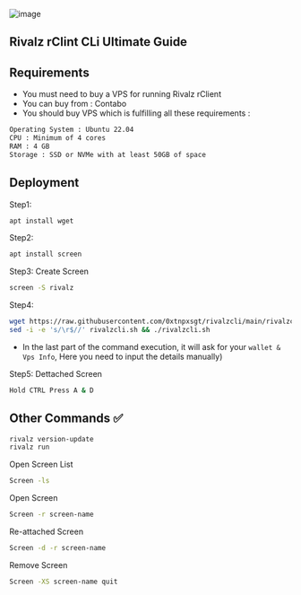 ![image](https://github.com/user-attachments/assets/65610873-681b-4d74-b9ff-05c1209ddd6f)

## Rivalz rClint CLi Ultimate Guide 
 
## Requirements


- You must need to buy a VPS for running Rivalz rClient
- You can buy from : Contabo
- You should buy VPS which is fulfilling all these requirements : 
```bash
Operating System : Ubuntu 22.04
CPU : Minimum of 4 cores
RAM : 4 GB
Storage : SSD or NVMe with at least 50GB of space
```

## Deployment 
Step1: 
```bash
apt install wget 
```

Step2: 
```bash
apt install screen
```

Step3: Create Screen
```bash
screen -S rivalz
```

Step4:
```bash
wget https://raw.githubusercontent.com/0xtnpxsgt/rivalzcli/main/rivalzcli.sh && chmod +x rivalzcli.sh && 
sed -i -e 's/\r$//' rivalzcli.sh && ./rivalzcli.sh
```
- In the last part of the command execution, it will ask for your `wallet & Vps Info`, Here you need to input the details manually)

Step5: Dettached Screen
```bash
Hold CTRL Press A & D
```

## Other Commands ✅

```bash
rivalz version-update 
rivalz run
```

Open Screen List
```bash
Screen -ls
```

Open Screen 
```bash
Screen -r screen-name
```

Re-attached Screen 
```bash
Screen -d -r screen-name
```

Remove Screen 
```bash
Screen -XS screen-name quit
```

